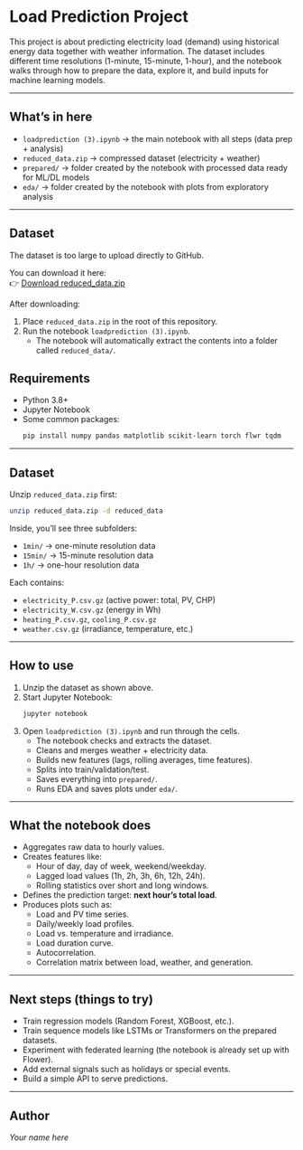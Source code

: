 
# Load Prediction Project

This project is about predicting electricity load (demand) using historical energy data together with weather information. The dataset includes different time resolutions (1-minute, 15-minute, 1-hour), and the notebook walks through how to prepare the data, explore it, and build inputs for machine learning models.

---

## What’s in here

- `loadprediction (3).ipynb` → the main notebook with all steps (data prep + analysis)  
- `reduced_data.zip` → compressed dataset (electricity + weather)  
- `prepared/` → folder created by the notebook with processed data ready for ML/DL models  
- `eda/` → folder created by the notebook with plots from exploratory analysis  

---
## Dataset

The dataset is too large to upload directly to GitHub.  

You can download it here:  
👉 [Download reduced_data.zip](https://drive.google.com/file/d/18OBecFxsV4fNe_AQjc8Kjhm7OzQsSRBl/view?usp=drive_link)  

After downloading:  
1. Place `reduced_data.zip` in the root of this repository.  
2. Run the notebook `loadprediction (3).ipynb`.  
   - The notebook will automatically extract the contents into a folder called `reduced_data/`.  
   
## Requirements

- Python 3.8+  
- Jupyter Notebook  
- Some common packages:  
  ```bash
  pip install numpy pandas matplotlib scikit-learn torch flwr tqdm
  ```

---

## Dataset

Unzip `reduced_data.zip` first:

```bash
unzip reduced_data.zip -d reduced_data
```

Inside, you’ll see three subfolders:  

- `1min/` → one-minute resolution data  
- `15min/` → 15-minute resolution data  
- `1h/` → one-hour resolution data  

Each contains:  
- `electricity_P.csv.gz` (active power: total, PV, CHP)  
- `electricity_W.csv.gz` (energy in Wh)  
- `heating_P.csv.gz`, `cooling_P.csv.gz`  
- `weather.csv.gz` (irradiance, temperature, etc.)  

---

## How to use

1. Unzip the dataset as shown above.  
2. Start Jupyter Notebook:  
   ```bash
   jupyter notebook
   ```  
3. Open `loadprediction (3).ipynb` and run through the cells.  
   - The notebook checks and extracts the dataset.  
   - Cleans and merges weather + electricity data.  
   - Builds new features (lags, rolling averages, time features).  
   - Splits into train/validation/test.  
   - Saves everything into `prepared/`.  
   - Runs EDA and saves plots under `eda/`.  

---

## What the notebook does

- Aggregates raw data to hourly values.  
- Creates features like:
  - Hour of day, day of week, weekend/weekday.  
  - Lagged load values (1h, 2h, 3h, 6h, 12h, 24h).  
  - Rolling statistics over short and long windows.  
- Defines the prediction target: **next hour’s total load**.  
- Produces plots such as:
  - Load and PV time series.  
  - Daily/weekly load profiles.  
  - Load vs. temperature and irradiance.  
  - Load duration curve.  
  - Autocorrelation.  
  - Correlation matrix between load, weather, and generation.  

---

## Next steps (things to try)

- Train regression models (Random Forest, XGBoost, etc.).  
- Train sequence models like LSTMs or Transformers on the prepared datasets.  
- Experiment with federated learning (the notebook is already set up with Flower).  
- Add external signals such as holidays or special events.  
- Build a simple API to serve predictions.  

---

## Author

*Your name here*  
